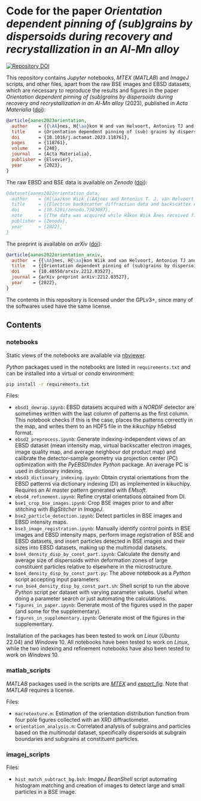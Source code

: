 # Code for the paper *Orientation dependent pinning of (sub)grains by dispersoids during recovery and recrystallization in an Al-Mn alloy*

[![Repository DOI](https://zenodo.org/badge/DOI/10.5281/zenodo.7413384.svg)](https://doi.org/10.5281/zenodo.7413384)

This repository contains *Jupyter* notebooks, *MTEX* (*MATLAB*) and *ImageJ* scripts, and other files, apart from the raw BSE images and EBSD datasets, which are necessary to reproduce the results and figures in the paper *Orientation dependent pinning of (sub)grains by dispersoids during recovery and recrystallization in an Al-Mn alloy* (2023), published in *Acta Materialia* ([doi](https://doi.org/10.1016/j.actamat.2023.118761)):

```bibtex
@article{aanes2023orientation,
  author    = {{\AA}nes, H{\aa}kon W and van Helvoort, Antonius TJ and Marthinsen, Knut},
  title     = {Orientation dependent pinning of (sub) grains by dispersoids during recovery and recrystallization in an Al-Mn alloy},
  doi       = {10.1016/j.actamat.2023.118761},
  pages     = {118761},
  volume    = {248},
  journal   = {Acta Materialia},
  publisher = {Elsevier},
  year      = {2023},
}
```

The raw EBSD and BSE data is available on *Zenodo* ([doi](https://doi.org/10.5281/zenodo.7383087)):

```bibtex
@dataset{aanes2022orientation_data,
  author    = {H{\aa}kon Wiik {\AA}nes and Antonius T. J. van Helvoort and Knut Marthinsen},
  title     = {{Electron backscatter diffraction data and backscatter electron images from four conditions from a cold-rolled and annealed Al-Mn alloy}},
  doi       = {10.5281/zenodo.7383087},
  note      = {{The data was acquired while Håkon Wiik Ånes received financial support from the Norwegian University of Science and Technology (NTNU) through the NTNU Aluminium Product Innovation Centre (NAPIC).}},
  publisher = {Zenodo},
  year      = {2022},
}
```

The preprint is available on *arXiv* ([doi](https://doi.org/10.48550/arXiv.2212.03527)):

```bibtex
@article{aanes2022orientation_arxiv,
  author  = {{\AA}nes, H{\aa}kon Wiik and van Helvoort, Antonius TJ and Marthinsen, Knut},
  title   = {{Orientation dependent pinning of (sub)grains by dispersoids during recovery and recrystallization in an Al-Mn alloy}},
  doi     = {10.48550/arxiv.2212.03527},
  journal = {arXiv preprint arXiv:2212.03527},
  year    = {2022},
}
```

The contents in this repository is licensed under the GPLv3+, since many of the softwares used have the same license.

## Contents

### notebooks

Static views of the notebooks are available via [nbviewer](https://nbviewer.org/github/hakonanes/p-texture-al-mn-alloys/tree/main/notebooks/).

*Python* packages used in the notebooks are listed in `requirements.txt` and can be installed into a virtual or *conda* environment:

```bash
pip install -r requirements.txt
```

Files:

* `ebsd1_dewrap.ipynb`: EBSD datasets acquired with a *NORDIF* detector are sometimes written with the last column of patterns as the first column. This notebook checks if this is the case, places the patterns correctly in the map, and writes them to an HDF5 file in the *kikuchipy* h5ebsd format.
* `ebsd2_preprocess.ipynb`: Generate indexing-independent views of an EBSD dataset (mean intensity map, virtual backscatter electron images, image quality map, and average neighbour dot product map) and calibrate the detector-sample geometry via projection center (PC) optimization with the *PyEBSDIndex* *Python* package. An average PC is used in dictionary indexing.
* `ebsd3_dictionary_indexing.ipynb`: Obtain crystal orientations from the EBSD patterns via dictionary indexing (DI) as implemented in kikuchipy. Requires an Al master pattern generated with *EMsoft*.
* `ebsd4_refinement.ipynb`: Refine crystal orientations obtained from DI.
* `bse1_crop_bse_images.ipynb`: Crop BSE images prior to and after stitching with *BigStitcher* in *ImageJ*.
* `bse2_particle_detection.ipynb`: Detect particles in BSE images and EBSD intensity maps.
* `bse3_image_registration.ipynb`: Manually identify control points in BSE images and EBSD intensity maps, perform image registration of BSE and EBSD datasets, and insert particles detected in BSE images and their sizes into EBSD datasets, making up the multimodal datasets.
* `bse4_density_disp_by_const_part.ipynb`: Calculate the density and average size of dispersoids within deformation zones of large constituent particles relative to elsewhere in the microstructure.
* `bse4_density_disp_by_const_part.py`: The above notebook as a *Python* script accepting input parameters.
* `run_bse4_density_disp_by_const_part.sh`: Shell script to run the above *Python* script per dataset with varying parameter values. Useful when doing a parameter search or just automating the calculations.
* `figures_in_paper.ipynb`: Generate most of the figures used in the paper (and some for the supplementary).
* `figures_in_supplementary.ipynb`: Generate most of the figures in the supplementary.

Installation of the packages has been tested to work on *Linux* (*Ubuntu* 22.04) and *Windows* 10. All notebooks have been tested to work on *Linux*, while the two indexing and refinement notebooks have also been tested to work on *Windows* 10.

### matlab_scripts

*MATLAB* packages used in the scripts are [*MTEX*](https://mtex-toolbox.github.io/) and [*export_fig*](https://mathworks.com/matlabcentral/fileexchange/23629-export_fig).
Note that *MATLAB* requires a license.

Files:

* `macrotexture.m`: Estimation of the orientation distribution function from four pole figures collected with an XRD diffractometer.
* `orientation_analysis.m`: Correlated analysis of subgrains and particles based on the multimodal dataset, specifically dispersoids at subgrain boundaries and subgrains at constituent particles.

### imagej_scripts

Files:

* `hist_match_subtract_bg.bsh`: *ImageJ* *BeanShell* script automating histogram matching and creation of images to detect large and small particles in a BSE image.
